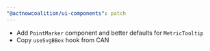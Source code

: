```yaml
---
"@actnowcoalition/ui-components": patch
---
```


- Add `PointMarker` component and better defaults for `MetricTooltip`
- Copy `useSvgBBox` hook from CAN
